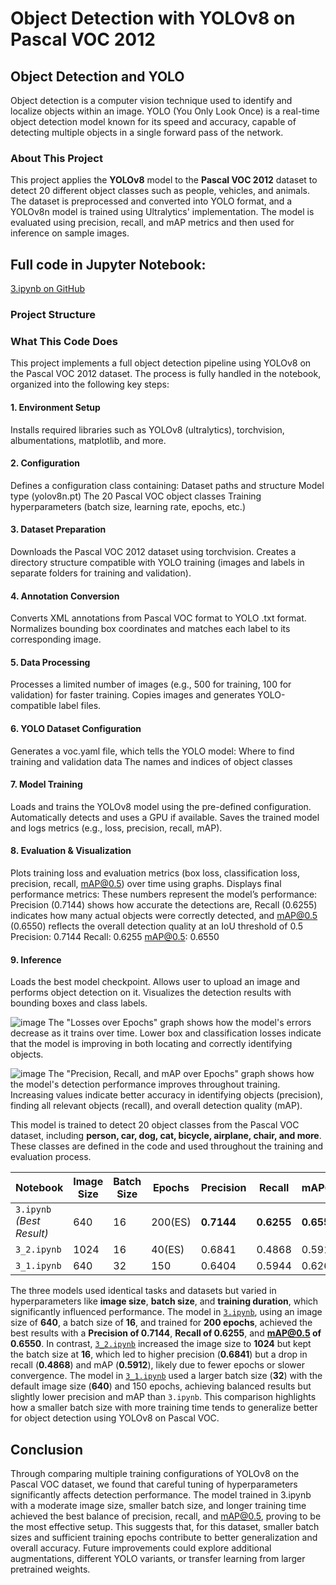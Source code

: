 # Object Detection with YOLOv8 on Pascal VOC 2012
## Object Detection and YOLO
Object detection is a computer vision technique used to identify and localize objects within an image. YOLO (You Only Look Once) is a real-time object detection model known for its speed and accuracy, capable of detecting multiple objects in a single forward pass of the network.

### About This Project

This project applies the **YOLOv8** model to the **Pascal VOC 2012** dataset to detect 20 different object classes such as people, vehicles, and animals. The dataset is preprocessed and converted into YOLO format, and a YOLOv8n model is trained using Ultralytics' implementation. The model is evaluated using precision, recall, and mAP metrics and then used for inference on sample images.

## Full code in Jupyter Notebook:   
[ 3.ipynb on GitHub](https://github.com/alinavirabyan/CNN/blob/main/3.ipynb)

### Project Structure



### What This Code Does
This project implements a full object detection pipeline using YOLOv8 on the Pascal VOC 2012 dataset. The process is fully handled in the notebook, organized into the following key steps:

#### 1. Environment Setup
Installs required libraries such as YOLOv8 (ultralytics), torchvision, albumentations, matplotlib, and more.

#### 2. Configuration
Defines a configuration class containing:
Dataset paths and structure
Model type (yolov8n.pt)
The 20 Pascal VOC object classes
Training hyperparameters (batch size, learning rate, epochs, etc.)

####  3. Dataset Preparation
Downloads the Pascal VOC 2012 dataset using torchvision.
Creates a directory structure compatible with YOLO training (images and labels in separate folders for training and validation).

####  4. Annotation Conversion
Converts XML annotations from Pascal VOC format to YOLO .txt format.
Normalizes bounding box coordinates and matches each label to its corresponding image.

#### 5. Data Processing
Processes a limited number of images (e.g., 500 for training, 100 for validation) for faster training.
Copies images and generates YOLO-compatible label files.

#### 6. YOLO Dataset Configuration
Generates a voc.yaml file, which tells the YOLO model:
Where to find training and validation data
The names and indices of object classes

#### 7. Model Training
Loads and trains the YOLOv8 model using the pre-defined configuration.
Automatically detects and uses a GPU if available.
Saves the trained model and logs metrics (e.g., loss, precision, recall, mAP).

#### 8. Evaluation & Visualization
Plots training loss and evaluation metrics (box loss, classification loss, precision, recall, mAP@0.5) over time using graphs.
Displays final performance metrics: These numbers represent the model’s performance: Precision (0.7144) shows how accurate the detections are, Recall (0.6255) indicates how many actual objects were correctly detected, and mAP@0.5 (0.6550) reflects the overall detection quality at an IoU threshold of 0.5
Precision: 0.7144
Recall: 0.6255
mAP@0.5: 0.6550

#### 9. Inference
Loads the best model checkpoint.
Allows user to upload an image and performs object detection on it.
Visualizes the detection results with bounding boxes and class labels.

![image](https://github.com/user-attachments/assets/fc75dfc8-3200-4799-9050-0439773de1ed)
The "Losses over Epochs" graph shows how the model's errors decrease as it trains over time. Lower box and classification losses indicate that the model is improving in both locating and correctly identifying objects.

![image](https://github.com/user-attachments/assets/d12b281a-0e65-4350-b18b-b921515bda4c)
The "Precision, Recall, and mAP over Epochs" graph shows how the model's detection performance improves throughout training. Increasing values indicate better accuracy in identifying objects (precision), finding all relevant objects (recall), and overall detection quality (mAP).

This model is trained to detect 20 object classes from the Pascal VOC dataset, including **person, car, dog, cat, bicycle, airplane, chair, and more**. These classes are defined in the code and used throughout the training and evaluation process.

| Notebook                  | Image Size | Batch Size | Epochs        | Precision  | Recall     | mAP\@0.5   | Link                                                             |
| ------------------------- | ---------- | ---------- | ------------- | ---------- | ---------- | ---------- | ---------------------------------------------------------------- |
| `3.ipynb` *(Best Result)* | 640        | 16         | 200(ES)       | **0.7144** | **0.6255** | **0.6550** | [View](https://github.com/alinavirabyan/CNN/blob/main/3.ipynb)   |
| `3_2.ipynb`               | 1024       | 16         | 40(ES)        | 0.6841     | 0.4868     | 0.5912     | [View](https://github.com/alinavirabyan/CNN/blob/main/3_2.ipynb) |
| `3_1.ipynb`               | 640        | 32         | 150           | 0.6404     | 0.5944     | 0.6260     | [View](https://github.com/alinavirabyan/CNN/blob/main/3_1.ipynb) |


The three models used identical tasks and datasets but varied in hyperparameters like **image size**, **batch size**, and **training duration**, which significantly influenced performance. The model in [`3.ipynb`](https://github.com/alinavirabyan/CNN/blob/main/3.ipynb), using an image size of **640**, a batch size of **16**, and trained for **200 epochs**, achieved the best results with a **Precision of 0.7144**, **Recall of 0.6255**, and **mAP@0.5 of 0.6550**. In contrast, [`3_2.ipynb`](https://github.com/alinavirabyan/CNN/blob/main/3_2.ipynb) increased the image size to **1024** but kept the batch size at **16**, which led to higher precision (**0.6841**) but a drop in recall (**0.4868**) and mAP (**0.5912**), likely due to fewer epochs or slower convergence. The model in [`3_1.ipynb`](https://github.com/alinavirabyan/CNN/blob/main/3_1.ipynb) used a larger batch size (**32**) with the default image size (**640**) and 150 epochs, achieving balanced results but slightly lower precision and mAP than `3.ipynb`. This comparison highlights how a smaller batch size with more training time tends to generalize better for object detection using YOLOv8 on Pascal VOC.


## Conclusion
Through comparing multiple training configurations of YOLOv8 on the Pascal VOC dataset, we found that careful tuning of hyperparameters significantly affects detection performance. The model trained in 3.ipynb with a moderate image size, smaller batch size, and longer training time achieved the best balance of precision, recall, and mAP@0.5, proving to be the most effective setup. This suggests that, for this dataset, smaller batch sizes and sufficient training epochs contribute to better generalization and overall accuracy. Future improvements could explore additional augmentations, different YOLO variants, or transfer learning from larger pretrained weights.





















